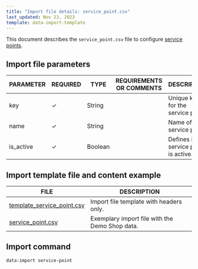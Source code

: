 ```yaml
---
title: "Import file details: service_point.csv"
last_updated: Nov 23, 2023
template: data-import-template
---
```


This document describes the `service_point.csv` file to configure [service points](/docs/pbc/all/service-point-management/{{page.version}}/unified-commerce/service-points-feature-overview.html).


## Import file parameters

| PARAMETER | REQUIRED | TYPE | REQUIREMENTS OR COMMENTS | DESCRIPTION |
| --- | --- | --- | --- | --- |
| key       | ✓ | String    |                 | Unique key for the service point.        |
| name      | ✓ | String    |                 | Name of the service point.              |
| is_active | ✓ | Boolean      |                | Defines if the service point is active. |


## Import template file and content example

| FILE | DESCRIPTION |
| --- | --- |
| [template_service_point.csv](https://spryker.s3.eu-central-1.amazonaws.com/docs/pbc/all/service-point-management/unified-commerce/import-and-export-data/service_point.csv.md/template_service_point.csv) | Import file template with headers only. |
| [service_point.csv](https://spryker.s3.eu-central-1.amazonaws.com/docs/pbc/all/service-point-management/unified-commerce/import-and-export-data/service_point.csv.md/service_point.csv) | Exemplary import file with the Demo Shop data. |

## Import command

```bash
data:import service-point
```
